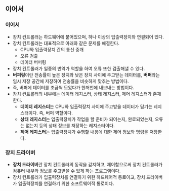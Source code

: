 
## 이어서

### 이어서

- 장치 컨트롤러는 하드웨어에 붙어있으며, 하나 이상의 입출력장치와 연결되어 있다.
- 장치 컨트롤러는 대표적으로 아래와 같은 문제를 해결한다.
  - CPU와 입출력장치 간의 통신 중개
  - 오류 검출
  - 데이터 버퍼링
- 장치 컨트롤러가 일종의 번역가 역할을 하여 오류 또한 검출해낼 수 있다.
- **버퍼링**이란 전송률이 높은 장치와 낮은 장치 사이에 주고받는 데이터를, **버퍼**라는 임시 저장 공간에 저장하여 전송률을 비슷하게 맞추는 방법이다.
- 즉, 버퍼에 데이터를 조금씩 모았다가 한꺼번에 내보내는 방법이다.
- 장치 컨트롤러의 내부에는 데이터 레지스터, 상태 레지스터, 제어 레지스터가 존재한다.
  - **데이터 레지스터**는 CPU와 입출력장치 사이에 주고받을 데이터가 담기는 레지스터이다. 즉, 버퍼 역할이다.
  - **상태 레지스터**는 입출력장치가 작업을 할 준비가 되어는지, 완료되었는지, 오류는 없는지 등의 상태 정보를 저장하는 레지스터이다.
  - **제어 레지스터**는 입출력장치가 수행할 내용에 대한 제어 정보와 명령을 저장한다.

### 장치 드라이버

- **장치 드라이버**란 장치 컨트롤러의 동작을 감지하고, 제어함으로써 장치 컨트롤러가 컴퓨터 내부와 정보를 주고받을 수 있게 하는 프로그램이다.
- 장치 컨트롤러가 입출력장치를 연결하기 위한 하드웨어적 통로이고, 장치 드라이버가 입출력장치를 연결하기 위한 소프트웨어적 통로이다.
